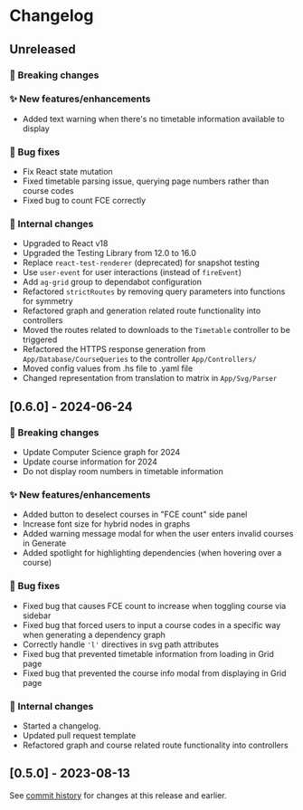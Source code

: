 # Changelog

## Unreleased

### 🚨 Breaking changes

### ✨ New features/enhancements

- Added text warning when there's no timetable information available to display

### 🐛 Bug fixes

- Fix React state mutation
- Fixed timetable parsing issue, querying page numbers rather than course codes
- Fixed bug to count FCE correctly

### 🔧 Internal changes

- Upgraded to React v18
- Upgraded the Testing Library from 12.0 to 16.0
- Replace `react-test-renderer` (deprecated) for snapshot testing
- Use `user-event` for user interactions (instead of `fireEvent`)
- Add `ag-grid` group to dependabot configuration
- Refactored `strictRoutes` by removing query parameters into functions for symmetry
- Refactored graph and generation related route functionality into controllers
- Moved the routes related to downloads to the `Timetable` controller to be triggered
- Refactored the HTTPS response generation from `App/Database/CourseQueries` to the controller `App/Controllers/`
- Moved config values from .hs file to .yaml file
- Changed representation from translation to matrix in `App/Svg/Parser`

## [0.6.0] - 2024-06-24

### 🚨 Breaking changes

- Update Computer Science graph for 2024
- Update course information for 2024
- Do not display room numbers in timetable information

### ✨ New features/enhancements

- Added button to deselect courses in "FCE count" side panel
- Increase font size for hybrid nodes in graphs
- Added warning message modal for when the user enters invalid courses in Generate
- Added spotlight for highlighting dependencies (when hovering over a course)

### 🐛 Bug fixes

- Fixed bug that causes FCE count to increase when toggling course via sidebar
- Fixed bug that forced users to input a course codes in a specific way when generating a dependency graph
- Correctly handle `'l'` directives in svg path attributes
- Fixed bug that prevented timetable information from loading in Grid page
- Fixed bug that prevented the course info modal from displaying in Grid page

### 🔧 Internal changes

- Started a changelog.
- Updated pull request template
- Refactored graph and course related route functionality into controllers

## [0.5.0] - 2023-08-13

See [commit history](https://github.com/Courseography/courseography/commits/master/) for changes at this release and earlier.
